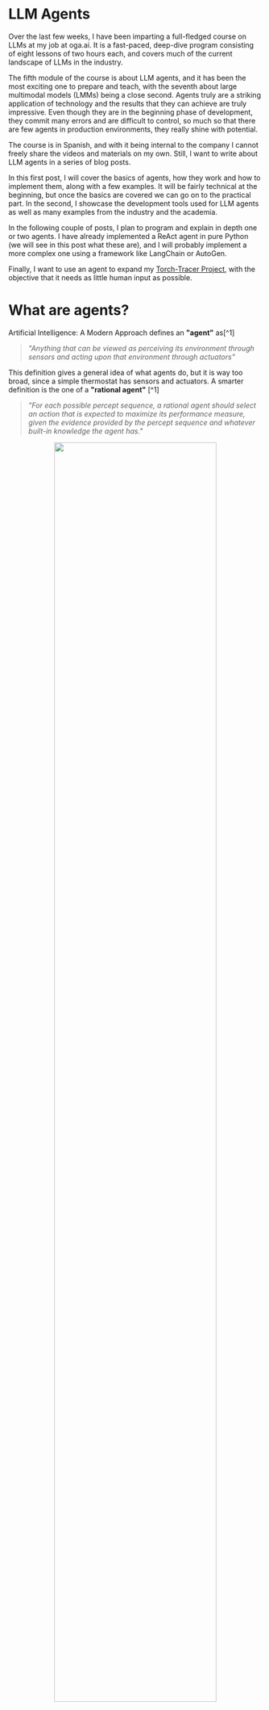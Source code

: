 # LLM Agents

Over the last few weeks, I have been imparting a full-fledged course on LLMs at my job at oga.ai. It is a fast-paced, deep-dive program consisting of eight lessons of two hours each, and covers much of the current landscape of LLMs in the industry.

The fifth module of the course is about LLM agents, and it has been the most exciting one to prepare and teach, with the seventh about large multimodal models (LMMs) being a close second. Agents truly are a striking application of technology and the results that they can achieve are truly impressive. Even though they are in the beginning phase of development, they commit many errors and are difficult to control, so much so that there are few agents in production environments, they really shine with potential.

The course is in Spanish, and with it being internal to the company I cannot freely share the videos and materials on my own. Still, I want to write about LLM agents in a series of blog posts.

In this first post, I will cover the basics of agents, how they work and how to implement them, along with a few examples. It will be fairly technical at the beginning, but once the basics are covered we can go on to the practical part. In the second, I showcase the development tools used for LLM agents as well as many examples from the industry and the academia. 

In the following couple of posts, I plan to program and explain in depth one or two agents. I have already implemented a ReAct agent in pure Python (we will see in this post what these are), and I will probably implement a more complex one using a framework like LangChain or AutoGen.

Finally, I want to use an agent to expand my [Torch-Tracer Project](https://mvazquez.ai/blog/output/2024-11-12-torch-tracing-01/content.html), with the objective that it needs as little human input as possible.

# What are agents?

Artificial Intelligence: A Modern Approach defines an **"agent"** as[^1]

> _"Anything that can be viewed as perceiving its environment through sensors and acting upon that environment through actuators"_

This definition gives a general idea of what agents do, but it is way too broad, since a simple thermostat has sensors and actuators. A smarter definition is the one of a **"rational agent"** [^1]

> _"For each possible percept sequence, a rational agent should select an action that is expected to maximize its performance measure, given the evidence provided by the percept sequence and whatever built-in knowledge the agent has."_

<p align="center">
  <img src="../../media/2024-11-17-llm-agents/simple_agents.webp" width="80%" />
</p>

<p style="text-align:center; font-style: italic;">Agent Definitions.</p>

This means that a rational agent will try to accomplish an objective as defined by the performance measure. This is what we want, to tell our agent to do something and that it tries, to the best of its abilities, to follow the orders. Here is where the LLM part comes into play.

A **"LLM agent"** is one that uses a LLM as its _brain_ to reason. The central idea is that they use a language model to choose what **actions** they take to **accomplish an objective** given a current **state** or environment.

If you are familiar with prompt chains, as the ones used in LangChain and in Retrieval Augmented Generation (RAG), they have many things in common with agents, but agents are more flexible and can show more complex behavior as it chooses what action to take at each moment by itself, while in chaining the possible workflow of the actions is fixed, rigidly specified in code.

### Agentic workflows

An analogy that I find illustrative to understand LLM agents can be made with the writing of an essay. This analogy comes from Andrew Ng[^2].

In a regular LLM workflow you ask the LLM to write an essay about some topic X. Since they are autoregressive models, they will write it directly from the beginning to the end without ever going back to fix errors or improve any section, or stopping to reflect and research more about topic X. This task would be very difficult for most humans, and yet LLMs are surprisingly good at it.

<p align="center">
  <img src="../../media/2024-11-17-llm-agents/regular_llm_workflow.webp" width="80%" />
</p>

<p style="text-align:center; font-style: italic;">Regular LLM workflow to write an essay. </p>

In an agentic workflow, you remove all those restrictions. The agent will be able to reason to take actions to better write the essay. It could decide to start by specifying the essay's structure and researching the topic in an external data storage (databases, documents, the internet...). Then it may decide to write a first draft and iteratively improve it until it is finished. At any point in the process it can reflect on what the best action to take among the set of possible actions, which gives it all these capabilities. Obviously, this workflow will often give better results than the first direct approach.

<p align="center">
  <img src="../../media/2024-11-17-llm-agents/agentic_llm_workflow.webp" width="80%" />
</p>

<p style="text-align:center; font-style: italic;">Agentic LLM workflows allow to take to choose what actions to take to get the best results. </p>

LLM agents are based on the chain-of-thought. By dividing a complex problem into simpler subproblems, it can solve them sequentially to reach the final answer.

1. **Plan** what action to take to get closer to its objective.
2. Perform an **action** and **observe** its consequences.
3. Iterate until reaching the objective _"LLM in a loop"_

<p align="center">
  <img src="../../media/2024-11-17-llm-agents/agent_cot_loop.webp" width="80%" />
</p>

<p style="text-align:center; font-style: italic;">Agentic LLM workflows as loop: Plan, Act, Observe. </p>

As a simple example, consider the common case of a software developer that uses ChatGPT to write a code program. They start by stating the problem and asking the model to "think step by step". The agent **plans** the actions it should take. Then it **writes** the code. The developer copies that code, pastes it into the script and runs the program. If it fails, they paste the **error trace** to ChatGPT to fix it, and if it **works** then the task is finished.

If you automate this in a loop, it becomes a simple agentic workflow, where the words in bold font correspond to planning, acting and observing.

All the text that is generated by the model during a task is called the **reasoning trace**.

### ReAct agents

You might have noticed that the planning step is not strictly necessary. An agent could just observe the environment and act, and in fact the first agents based on LLMs did just that, but they did not work too well. In 2022 in the ReAct paper[^3] Yao, Shunyu, et al. introduced the Reason + Act framework and showed that it works better than just acting.

The setup is an agent with access to three different actions that leverage a "simple Wikipedia web API: (1)**search**\[entity] returns the first 5 sentences from the corresponding _entity_ wiki page if it exists, or else suggests top-5 similar entities from the Wikipedia search engine, (2)**lookup**\[string], which returns the next sentence in the page containing _string_ simulating a ctrl+F command, and (3)**finish**\[answer] which would finish the current task with _answer_."[^3]

With this environment they compare four different approaches: standard zero-shot, chain of thought prompting, act-only agent and Reason + Act agent. The following example from the paper shows how they try to solve a question about the Apple Remote device. Let's review the first three approaches first.

<p align="center">
  <img src="../../media/2024-11-17-llm-agents/react_01.webp" width="80%" />
</p>

<p style="text-align:center; font-style: italic;">Example of standard zero-shot, chain of thought prompting, act-only from the ReAct paper. </p>

In (1a) zero-shot the LLM just answers directly and gets it wrong. With (1b) chain-of-thought the LLM is prompted to "think step by step before answering", a technique that improves accuracy of language models[^4], but still gets it wrong. In (1c) we have a simple agentic workflow that acts and observes, and allows to use the Wikipedia tools. This time it actually gets close to the answer, but ends up returning "yes" as its final answer. The problem with this approach is that the model cannot reflect on what tool to use, how to use it or plan how to get the final answer. The only possibility is to act, stating the action and its argument. ReAct was created to address this problem.

<p align="center">
  <img src="../../media/2024-11-17-llm-agents/react_02.webp" width="80%" />
</p>

<p style="text-align:center; font-style: italic;">Example of a ReAct agent from the ReAct paper. In this case it manages to get the right answer.</p>

In this last case the agent follows a loop of reason-act-observe that overcomes the previously stated limitations, and it actually gets the correct answer: "keyboard function keys". This example showcases how the model is able to plan and reason about the result of its actions. This is a simple yet extremely powerful workflow, and most state-of-the-art agents follow it, with improvements in the reasoning step and an increase in freedom to act. It leverages the powerful large language models by using them as the "brain" of the agent.

### Actions as tools

To implement agents we need to define a **set of possible actions for the agent to take**, among which the agent will have to decide in each iteration. For example it could have access to the following:

-   Ask the user for information.
-   Search the web.
-   Using an external database.
-   Using a calculator or symbolic programming.
-   Using a Python code interpreter.

These possible actions are commonly referred to as **tools**, and a set of actions is a **toolbox**.

As an example, ChatGPT has access to three different tools.

<p align="center">
  <img src="../../media/2024-11-17-llm-agents/chatgpt_tools.webp" width="80%" />
</p>

<p style="text-align:center; font-style: italic;">The GPT-4 model from the ChatGPT web UI has access to web browsing, DALL·E image generator, and code interpreter. </p>

At the time of writing GPT-4 has the knowledge cutoff date of October 2024. That means that the pretraining has data until that date, and it knows nothing that happened thereafter. If I ask it about events after that date, it will use a web search tool to retrieve the necessary information.

<p align="center">
  <img src="../../media/2024-11-17-llm-agents/chatgpt_web_search.webp" width="80%" />
</p>

<p style="text-align:center; font-style: italic;">GPT does not know the democratic candidate of 2024, so it uses web search tool to answer . </p>

In this [conversation](https://chatgpt.com/share/e/6734e362-6720-800a-ad98-0fe320703b3a) I make ChatGPT use the code interpreter tool to generate a plot to showcase it. As of the moment I am writing this post, it is not possible to share conversations in which DALL·E is used to generate images, but you can guess how it works: you ask ChatGPT to generate an image of a puppy and it decides to call DALL·E, writing the image prompt by itself.

Another example is the [LangChain tools](https://Python.LangChain.com/docs/integrations/tools/). These are implemented in the LangChain library to be used by language models, and there is a great number and variety of them: several web search providers and code interpreters, a few productivity tools like GitHub, Jira, or Gmail; tools to access databases and even more.

## Agent Showcase

Let's proceed with a full agent workflow as an example. In this case we have an agent, let's call him JARVIS, that assists the user with data queries.

<p align="center">
  <img src="../../media/2024-11-17-llm-agents/workflow_example.webp" width="90%" />
</p>

<p style="text-align:center; font-style: italic;">Jarvis helps the user to get the total number of customers in the database. </p>

When the user asks JARVIS to find out how many clients are in the database, the agent has to figure out the best course of action to get the information. Let’s walk through the sequence step by step to see how JARVIS accomplishes this seemingly simple task:

### Breaking Down the Workflow

The user starts by asking, **"Hey JARVIS, how many clients are there in our database?"** This is the initial input that sets the whole process in motion. Even though this question seems straightforward, there are several steps involved before reaching the final answer.

1. **Understanding the Query**:

    - JARVIS recognizes that it needs to interact with a database to fulfill the user’s request. The initial plan involves listing out the tools available to it, which include accessing tables and querying information.

2. **Exploring the Environment**:

    - To proceed, JARVIS needs to understand what data it has access to. It starts by using a tool to **list all the tables** in the database. The agent observes that there are tables named `AGENTS`, `CUSTOMERS`, `ORDERS`, among others.

3. **Focusing on Relevant Information**:

    - Since the user is asking specifically about clients, JARVIS infers that the relevant information should be in the `CUSTOMERS` table. However, before it can query this table, it needs to understand its structure.

4. **Querying the Table Schema**:

    - JARVIS retrieves the schema of the `CUSTOMERS` table to see what fields are available. It finds that the table includes columns like `CLIENT_ID` and `CLIENT_NAME`.

5. **Formulating a Plan to Extract Information**:

    - Now that JARVIS knows the structure of the table, it formulates a plan to count the entries. The goal is to determine how many rows (i.e., clients) are present in the table.

6. **Executing the SQL Query**:

    - JARVIS constructs a simple SQL query:

        ```sql
        SELECT COUNT(*) FROM CUSTOMERS
        ```

        This query will return the total number of rows in the `CUSTOMERS` table, which corresponds to the number of customers.

7. **Interpreting the Results**:

    - The query is executed, and JARVIS receives the result: `[(25,)]`, indicating there are 25 customers in the database.

8. **Delivering the Final Answer**:

    - With the result in hand, JARVIS returns to the user with the final answer:
      **"There are 25 clients in the database."**

### Key Takeaways from This Example

This workflow showcases a **classic agentic pattern** where JARVIS uses a loop of **planning, acting, and observing**:

-   **Planning**: At multiple steps, JARVIS formulates a plan to achieve the desired outcome. It doesn’t jump straight to querying the database without first understanding the environment.
-   **Acting**: It uses tools effectively to explore the environment, fetch the schema, and run the SQL query.
-   **Observing**: After each action, it observes the output to decide on the next step.

The diagram above reflects how even seemingly simple tasks require agents to break down problems into smaller actions, reflect on the information available, and decide on the best next step. The flexibility of this approach is what makes LLM agents so powerful.

### Reasoning Trace

Through all this process the LLM generates text that is recursively added to the prompt. This generated text is the reasoning trace.

<p align="center">
  <img src="../../media/2024-11-17-llm-agents/reasoning_trace.webp" width="80%" />
</p>

<p style="text-align:center; font-style: italic;">Reasoning trace generated in the example agentic workflow.</p>

There are only two ways for a language model to access information: weight updates and prompts (in context learning). Since we are only using inference during an agentic task, this means all information about the conversation with the user and the current state that is needed to accomplish the objective must be passed through the prompt for every call. This makes prompt management a crucial aspect of agents.

The simplest approach to accomplish this is to paste all the user interaction and the reasoning trace for every call to the model. This works well for simple tasks that do not generate much text, that does not need access to large quantities of external data and that do not depend on previous interactions with the same or other users. For other tasks a more complex and customized prompt management strategy must be implemented. Through this post many agent design patterns that can be useful will be explained.

### Code Implementation

I will now show a simple implementation of the example using LangChain. I will use the OpenAI api for the language model.

First, we build a sample database.

```Python
# 01_create_and_fill_database.py
import sqlite3
import os

# File path
database_file_path = "./sql_lite_database.db"

# Check if database file exists and delete if it does
if os.path.exists(database_file_path):
    os.remove(database_file_path)
    message = "File 'sql_lite_database.db' found and deleted."
else:
    message = "File 'sql_lite_database.db' does not exist."

# Step 1: Connect to the database or create it if it doesn't exist
conn = sqlite3.connect(database_file_path)

# Step 2: Create a cursor
cursor = conn.cursor()

# Step 3: Create tables
create_table_query1 = """
                        CREATE TABLE IF NOT EXISTS   "AGENTS"
                        (
                            "AGENT_CODE" CHAR(6) NOT NULL PRIMARY KEY,
                            "AGENT_NAME" CHAR(40),
                            "WORKING_AREA" CHAR(35),
                            "COMMISSION" NUMBER(10,2),
                            "PHONE_NO" CHAR(15),
                            "COUNTRY" VARCHAR2(25)
                            );
                        """
create_table_query2 = """
                        CREATE TABLE IF NOT EXISTS   "CUSTOMER"
                        ( "CUST_CODE" VARCHAR2(6) NOT NULL PRIMARY KEY,
                            "CUST_NAME" VARCHAR2(40) NOT NULL,
                            "CUST_CITY" CHAR(35),
                            "WORKING_AREA" VARCHAR2(35) NOT NULL,
                            "CUST_COUNTRY" VARCHAR2(20) NOT NULL,
                            "GRADE" NUMBER,
                            "OPENING_AMT" NUMBER(12,2) NOT NULL,
                            "RECEIVE_AMT" NUMBER(12,2) NOT NULL,
                            "PAYMENT_AMT" NUMBER(12,2) NOT NULL,
                            "OUTSTANDING_AMT" NUMBER(12,2) NOT NULL,
                            "PHONE_NO" VARCHAR2(17) NOT NULL,
                            "AGENT_CODE" CHAR(6) NOT NULL REFERENCES AGENTS
                        );
                        """

create_table_query3 = """
                        CREATE TABLE IF NOT EXISTS "ORDERS"
                        (
                            "ORD_NUM" NUMBER(6,0) NOT NULL PRIMARY KEY,
                            "ORD_AMOUNT" NUMBER(12,2) NOT NULL,
                            "ADVANCE_AMOUNT" NUMBER(12,2) NOT NULL,
                            "ORD_DATE" DATE NOT NULL,
                            "CUST_CODE" VARCHAR2(6) NOT NULL REFERENCES CUSTOMER,
                            "AGENT_CODE" CHAR(6) NOT NULL REFERENCES AGENTS,
                            "ORD_DESCRIPTION" VARCHAR2(60) NOT NULL
                        );
                        """

queries = [create_table_query1, create_table_query2, create_table_query3]
# queries = [create_table_query1, create_table_query2]

for query in queries:
    # execute queries
    cursor.execute(query)

# Step 4: Insert data into tables Agents, Orders and Customers
# For space reasons I will omit most of the rows.
insert_query = """
INSERT INTO AGENTS VALUES ('A007', 'Ramasundar', 'Bangalore', '0.15', '077-25814763', '');
INSERT INTO AGENTS VALUES ('A003', 'Alex ', 'London', '0.13', '075-12458969', '');
...

INSERT INTO CUSTOMER VALUES (
  'C00013', 'Holmes', 'London', 'London', 'UK', '2', '6000.00', '5000.00', '7000.00', '4000.00', 'BBBBBBB', 'A003'
);
INSERT INTO CUSTOMER VALUES (
  'C00001', 'Micheal', 'New York', 'New York', 'USA', '2', '3000.00', '5000.00', '2000.00', '6000.00', 'CCCCCCC', 'A008'
);
...

INSERT INTO ORDERS VALUES('200100', '1000.00', '600.00', '2024-08-01', 'C00013', 'A003', 'SOD');
INSERT INTO ORDERS VALUES('200110', '3000.00', '500.00', '2024-04-15', 'C00019', 'A010', 'SOD');
...
"""

for row in insert_query.splitlines():
    try:
        cursor.execute(row)
    except sqlite3.Error as e:
        print(f"An error occurred: {e}")
        print(row)

# Step 5: Fetch data from tables
list_of_queries = []
list_of_queries.append("SELECT * FROM AGENTS")
list_of_queries.append("SELECT * FROM CUSTOMER")
list_of_queries.append("SELECT * FROM ORDERS")

# execute queries
for query in list_of_queries:
    cursor.execute(query)
    data = cursor.fetchall()

    print(f"--- Data from tables ({query}) ---")
    for row in data:
        print(row)

# Step 7: Close the cursor and connection
cursor.close()
conn.commit()
conn.close()
```

<p align="center">
  <img src="../../media/2024-11-17-llm-agents/tablas.webp" width="80%" />
</p>

<p style="text-align:center; font-style: italic;">Sample database schema.</p>

Now let's implement a simple agent using LangChain. First we need to import the necessary libraries and set up our database connection and language model:

```Python
from LangChain.utilities import SQLDatabase
from LangChain.agents.agent_types import AgentType
from LangChain.agents.agent_toolkits import SQLDatabaseToolkit
from LangChain.agents import create_sql_agent
from LangChain_community.llms.openai import OpenAI

# define the database we want to use for our test
db = SQLDatabase.from_uri("sqlite:///sql_lite_database.db")

# choose llm model, in this case the default OpenAI model
llm = OpenAI(
    temperature=0,
    verbose=True,
    openai_api_key=os.getenv("OPENAI_API_KEY"),
)
```

With our database and language model ready, we can create the agent. We'll use LangChain's SQL toolkit and the ReAct agent type:

```Python
# setup agent
toolkit = SQLDatabaseToolkit(db=db, llm=llm)
agent_executor = create_sql_agent(
    llm=llm,
    toolkit=toolkit,
    verbose=True,
    agent_type=AgentType.ZERO_SHOT_REACT_DESCRIPTION,
)

# define the user's question
question = "How many customers do we have in our database?"
agent_executor.invoke(question)
```

The output shows the agent's reasoning trace as it works through the problem. Let's analyze what's happening:

1. First, it lists the available tables using sql_db_list_tables
2. Then it examines the schema of the CUSTOMER table using sql_db_schema
3. Finally, it executes a simple COUNT query using sql_db_query

The agent concludes that there are 25 customers in the database.

```Python
> Entering new SQL Agent Executor chain...
Action: sql_db_list_tables
Action Input: AGENTS, CUSTOMER, ORDERS I should query the schema of the CUSTOMER table to see how many customers are in the database.
Action: sql_db_schema
Action Input: CUSTOMER
CREATE TABLE "CUSTOMER" (
	"CUST_CODE" TEXT(6) NOT NULL,
	"CUST_NAME" TEXT(40) NOT NULL,
	"CUST_CITY" CHAR(35),
	"WORKING_AREA" TEXT(35) NOT NULL,
	"CUST_COUNTRY" TEXT(20) NOT NULL,
	"GRADE" NUMERIC,
	"OPENING_AMT" NUMERIC(12, 2) NOT NULL,
	"RECEIVE_AMT" NUMERIC(12, 2) NOT NULL,
	"PAYMENT_AMT" NUMERIC(12, 2) NOT NULL,
	"OUTSTANDING_AMT" NUMERIC(12, 2) NOT NULL,
	"PHONE_NO" TEXT(17) NOT NULL,
	"AGENT_CODE" CHAR(6) NOT NULL,
	PRIMARY KEY ("CUST_CODE"),
	FOREIGN KEY("AGENT_CODE") REFERENCES "AGENTS" ("AGENT_CODE")
)

/*
3 rows from CUSTOMER table:
CUST_CODE	CUST_NAME	CUST_CITY	WORKING_AREA	CUST_COUNTRY	GRADE	OPENING_AMT	RECEIVE_AMT	PAYMENT_AMT	OUTSTANDING_AMT	PHONE_NO	AGENT_CODE
C00013	Holmes	London	London	UK	2.0000000000	6000.00	5000.00	7000.00	4000.00	BBBBBBB	A003
C00001	Micheal	New York	New York	USA	2.0000000000	3000.00	5000.00	2000.00	6000.00	CCCCCCC	A008
C00020	Albert	New York	New York	USA	3.0000000000	5000.00	7000.00	6000.00	6000.00	BBBBSBB	A008
*/ I should query the CUSTOMER table and count the number of rows to get the total number of customers.
Action: sql_db_query
Action Input: SELECT COUNT(*) FROM CUSTOMER[(25,)] I now know the final answer.
Final Answer: 25
```

This example demonstrates how the agent breaks down the problem into logical steps and uses the available tools to reach the correct answer, following the ReAct pattern we discussed earlier.

Here LangChain does most of the work for us with the `create_sql_agent` function, which allows us to have our ReAct agent in a few lines of code. In the next blog post, I will implement a similar agent in Python, since this post is already getting long.

### AgentGPT

As a second showcase of an agent I want to mention [AgentGPT](https://agentgpt.reworkd.ai/). I recommend you create a free account and give it some task. For example, ask it to parse the data of the current season of the Spanish football league's first division and export it in a csv file. It will search the web for the appropriate data, initialize a Python environment with some libraries, write a web scraping script and run it, and finally return the .csv file to the user. From a free account it will run out of iterations before achieving it, but it still is a good showcase of what a simple agent is able to do.

## Why use agents?

By this point I hope to have delivered an initial idea of what agents are. If you are still not convinced of their power, by the end of this post you will be. For now I want to clearly explain some of their best attributes in this section.

The first thing to understand is that agents can _augment_ anything a LLM already does. In any task, you can improve the zero-shot performance by implementing an agentic workflow. For example these are the best scores achieved by GPT-3.5 and GPT-4 in HumanEval[^5], a coding benchmark. Their 48.1 and 67 pass@1 original scores increase hugely by using agents, with the best implementation of GPT-4 reaching close to a 100% pass.

<p align="center">
  <img src="../../media/2024-11-17-llm-agents/humaneval_agents.webp" width="100%" />
</p>

<p style="text-align:center; font-style: italic;">Humaneval score comparison of zero-shot LLMs vs agentic implementations.</p>

Other advantages of agents are:

-   They are highly autonomous.
-   They are able to recover from errors.
-   They can perform complex workflows without having to explicitly program them like you would in prompt chaining.

For example, let's consider a SQL RAG system that:

1. Takes a natural language query as input.
2. Transforms the query into SQL.
3. Retrieves the results of the query from the database.
4. Communicates results back to the user.

This is a RAG workflow that works for simple tasks, but what happens if the SQL query returns an error? Or the retrieved data is different from what was expected? Or if the user's query is complex and needs to query several tables to return the correct answer?

These limitations of RAG systems are effectively addressed by agents.

## Memory in Agents

The last basic component of agents that we need to talk about is **memory**. Earlier in the post I teased the question when talking about the reasoning trace. Large Language Models do not have _memory_ of past interactions: all information for a call must be passed through the prompt.

So how do we implement the memory in our agent? The truth is that there is not an established solution yet, and it depends heavily on the system that is being built.

What we do have are some design patterns that have recently emerged as more advanced agentic applications are being built. In a recent paper about cognitive architectures for language agents[^6], Sumers, Theodore R., et al propose several memory patterns that are becoming standard in the field. They are analogies to different classes of human memory, as studied by psychologists.

### Types of Memory

<p align="center">
  <img src="../../media/2024-11-17-llm-agents/memory_types.webp" width="80%" />
</p>

<p style="text-align:center; font-style: italic;">Memory types found in humans and agents. From the CoALA[^6] paper.</p>

**Procedural Memory** represents the agent's core capabilities encoded in its model weights and implementation code. Just like humans don't consciously think about the mechanics of riding a bike, agents leverage their pre-trained knowledge and coded functions automatically. This includes the language model's understanding of syntax, reasoning patterns, and the defined tools and functions the agent can use. The procedural memory is typically fixed during inference, only changing through model updates or code modifications.

**Semantic Memory** acts as the agent's knowledge base, implemented through external data sources like vector stores, graph databases, or traditional SQL databases. This allows agents to access and reference factual information beyond their training data, similar to how humans draw upon learned knowledge from education and experience. By connecting to these data stores, agents can query relevant information, verify facts, and ground their reasoning in accurate, up-to-date data rather than relying solely on their pre-trained knowledge.

**Episodic Memory** maintains a record of the agent's past experiences and interactions, which can include conversation history, previous task attempts, or user preferences. This memory type helps agents maintain context across multiple interactions and learn from past successes or failures. For example, an agent might remember a user's preferred format for data visualization from earlier conversations, or recall specific approaches that worked well for similar tasks in the past. This can be implemented through conversation logs, task histories, or specialized databases tracking agent-user interactions.

**Working Memory** is the agent's active computational space, primarily manifested in the reasoning trace and the immediate context window of the language model. Like a human's short-term memory holding information for immediate use, working memory contains the current task state, recent observations, and immediate plans. This is typically implemented through prompt engineering and context management, carefully balancing the amount of information kept in the immediate context to avoid overwhelming the model while maintaining task coherence.

### Memory Updates

Memory updates can be performed at different frequencies, each with its own tradeoffs between knowledge freshness and system performance.

<p align="center">
  <img src="../../media/2024-11-17-llm-agents/memory_updates.webp" width="80%" />
</p>

<p style="text-align:center; font-style: italic;">Two methods to update the memory state.</p>

**In the hot path** updates occur in real-time during each agent loop iteration. This ensures the agent always works with the latest information but introduces latency overhead that can impact response times, particularly in conversational applications.

**In the background** performs updates asynchronously at scheduled intervals. This approach maintains system responsiveness by avoiding update-related delays, though the agent may occasionally work with slightly outdated information.

## Schema of an Agent

By now, we've explored how agents can leverage planning, acting, and observing to solve complex tasks iteratively. However, an agent's full potential lies in integrating these components seamlessly within a cohesive architecture. Let’s revisit the diagram we’ve been building towards.

<p align="center"> <img src="../../media/2024-11-17-llm-agents/agent_schema.webp" width="100%" /> </p> 
<p style="text-align:center; font-style: italic;">General schema of an LLM Agent workflow.</p>
As shown above, the core architecture revolves around four primary components: Memory, Planning, Tools, and Action. Each part plays a crucial role in enabling the agent to operate autonomously:

**Memory** serves as the knowledge backbone of the agent. By leveraging both long-term and short-term memory, agents can recall past interactions, user preferences, and contextual information to maintain coherence across sessions. This is akin to the way humans draw upon their experiences and knowledge when solving new problems. For instance, episodic memory might store a detailed conversation history, while semantic memory allows the agent to access databases or other factual sources dynamically.

**Planning** involves breaking down high-level objectives into actionable steps. Here, the agent employs reasoning techniques like reflection, self-critique, and objective decomposition to optimize its approach. By continuously evaluating its progress through chain-of-thought processes, the agent can refine its actions and adapt to changing circumstances or new information. This enables it to move beyond rigid workflows, making it more resilient in real-world scenarios where uncertainty is the norm.

**Tools** extend the agent's capabilities beyond text generation, granting it access to specialized functions like database queries, web searches, or even code execution. This is where LLM agents distinguish themselves from traditional LLM applications—they can dynamically interact with their environment to gather new data, calculate results, or even automate tasks. The toolbox concept allows for modularity, where new tools can be added or swapped out as the agent's needs evolve.

Finally, **Action** is where plans come to fruition. Here, the agent executes the chosen actions, whether it's retrieving data, generating responses, or invoking external tools. By observing the results of its actions, it learns iteratively, adjusting its strategy in the next cycle if needed. This feedback loop—Plan, Act, Observe—is crucial for agents to handle complex, open-ended tasks effectively.

# Agent Design Patterns

LLM agents are an emerging technology still in its early stages. While many companies and talented developers are actively exploring applications powered by agents, these projects are largely still in their infancy. This is evident from the limited number of agents currently deployed in production environments. However, the remarkable potential and versatility of agents have sparked rapid development, leading to the emergence of several innovative design patterns. In this section, I’ll introduce some of the most notable ones shaping the future of agent-based systems.

## Reflection

The concept of reflection in LLM agents is centered around enabling the agent to iteratively evaluate and improve its own output. Think of it as an agent working towards a goal while continuously critiquing itself until the desired outcome is achieved.

Imagine you prompt a coding agent to write a function to accomplish a specific task. Initially, the agent drafts a solution and then immediately shifts to a self-evaluation mode. In this mode, it reviews the code it just generated, checking for correctness, efficiency, and coding style. If the agent identifies any issues—be it logical errors, inefficiencies, or stylistic inconsistencies—it provides feedback and attempts to improve the function.

<p align="center">
  <img src="../../media/2024-11-17-llm-agents/reflection.webp" width="80%" />
</p>

<p style="text-align:center; font-style: italic;">Example of reflection in an agent.</p>

This iterative loop of generation, reflection, and revision continues until the agent is confident that the final result meets all specified requirements. By incorporating this self-critical process, agents can significantly improve their outputs, reducing errors and producing more robust solutions.

## Tool Use

We’ve previously discussed the concept of tools in LLM agents, enabling models to interact with external resources like databases, APIs, or search engines to extend their capabilities. Now, let's explore what happens when this concept is pushed to its limits through the Gorilla[^7] model.

**Gorilla** is a fine-tuned LLaMA-based model specifically designed to excel at generating precise API calls. This system surpasses even GPT-4 in the accuracy of writing API invocations, demonstrating that specialized finetuning can lead to significant performance improvements over general-purpose LLMs.

The core idea behind Gorilla is integrating **document retrieval**. By combining the model with a retrieval mechanism, Gorilla can dynamically access the latest API documentation at test time, ensuring that the generated API calls are not only accurate but also aligned with the most current information.

<p align="center">
  <img src="../../media/2024-11-17-llm-agents/gorilla_tool_use.webp" width="100%" />
</p>

<p style="text-align:center; font-style: italic;">Image from Gorilla: Gorilla model significantly outperforms other LLMs in accuracy while reducing hallucinations.</p>

#### How Gorilla Works

The process begins with curating a dataset comprising **1,645 API calls** from popular sources like HuggingFace, Torch Hub, and TensorFlow Hub. Using this extensive dataset, the team generated **16,450 (instruction, API) pairs** through self-instruct techniques. This set of examples was then used to fine-tune a LLaMA-based model, resulting in Gorilla-7B.

When a user submits a natural language query (e.g., “Generate an image of dancing cats”), Gorilla first retrieves relevant documentation from its **API Database** using an information retriever. The retrieved context helps the model to understand which API is best suited for the task and how to properly call it. This retrieval step significantly reduces hallucinations by grounding the model's responses in real, authoritative documentation.

The result is a system that can adapt to API changes and updates. As demonstrated in the example above, Gorilla can accurately generate API calls like `StableDiffusionPipeline.from_pretrained()` to achieve its objective.

You can explore a live demo of Gorilla [here](https://gorilla.cs.berkeley.edu/leaderboard.html#api-explorer) and experiment with it yourself using their [Colab notebook](https://colab.research.google.com/drive/1DEBPsccVLF_aUnmD0FwPeHFrtdC0QIUP?usp=sharing).

## Planning

To solve complex tasks with agents it is fundamental that they are able to plan a series of simpler steps. Planning capabilities in LLM agents can range from simple task decomposition to sophisticated hierarchical planning systems. More advanced approaches like Tree of Thoughts extend chain-of-thought prompting by exploring multiple reasoning paths simultaneously, evaluating them, and selecting the most promising one to pursue. Some agents even employ meta-planning, where they not only plan the steps to solve a task but also strategize about how to plan effectively, considering factors like resource constraints and potential failure points.

An illustrative example is the HuggingGPT paper[^8], which uses planning in order to leverage other machine learning models found in web communities (e.g. Hugging Face) to solve AI tasks. Specifically, they use ChatGPT to conduct task planning when receiving a user request, select models according to their function descriptions available in Hugging Face, execute each subtask with the selected AI model, and summarize the response according to the execution results.

<p align="center">
  <img src="../../media/2024-11-17-llm-agents/agent_planning_hugging_gpt.webp" width="80%" />
</p>

<p style="text-align:center; font-style: italic;">Overview of HuggingGPT. With an LLM (e.g., ChatGPT) as the core controller and the expert models as the executors, the workflow of HuggingGPT consists of four stages: 1) Task planning: LLM parses the user request into a task list and determines the execution order and resource dependencies among tasks; 2) Model selection: LLM assigns appropriate models to tasks based on the description of expert models on Hugging Face; 3) Task execution: Expert models on hybrid endpoints execute the assigned tasks; 4) Response generation: LLM integrates the inference results of experts and generates a summary of workflow logs to respond to the user. Image from [^8]</p>

## Multi-Agent Systems

Some complex use cases might be too much for a single agent to solve. In multi-agent systems a set of agents interact with each other and with the environment to achieve the objectives, through a collaborative, competitive, or hybrid effort.

These systems can be as simple as two agents performing the same tasks as a single agent divided between them, which simplifies the prompt and state management as well as allowing for a more intuitive system design with specified roles and tasks, or as complex as a multitudinous swarm of agents with complex and differentiated behaviors which can show emergence of new properties.

<p align="center">
  <img src="../../media/2024-11-17-llm-agents/multi_agents_critic.webp" width="80%" />
</p>
<p style="text-align:center; font-style: italic;">Simple multi-agentic system that replicates the reflection example, with two agents with differentiated roles.</p>

In _ChatDev: Communicative Agents for Software Development_[^9] Qian, Chen, et al. develop "a chat-powered software development framework in which specialized agents driven by large language models (LLMs) are guided in what to communicate (via chat chain) and how to communicate (via communicative dehallucination). These agents actively contribute to the design, coding, and testing phases through unified language-based communication, with solutions derived from their multi-turn dialogues. We found their utilization of natural language is advantageous for system design, and communicating in programming language proves helpful in debugging. This paradigm demonstrates how linguistic communication facilitates multi-agent collaboration, establishing language as a unifying bridge for autonomous task-solving among LLM agents."

<p align="center">
  <img src="../../media/2024-11-17-llm-agents/chatdev.webp" width="80%" />
</p>
<p style="text-align:center; font-style: italic;">ChatDev, a chat-powered software development framework, integrates LLM agents with various social roles, working autonomously to develop comprehensive solutions via multi-agent collaboration. </p>

A cool demonstration video of ChatDev can be found in their [GitHub repository](https://github.com/OpenBMB/ChatDev?tab=readme-ov-file#-what-can-chatdev-do).

In "Improving factuality and reasoning in language models through multiagent debate." Du, Yilun, et al. evaluate the performance of multi-agent systems in a diverse set of tasks and compare them with single-model solutions, and they show that the former consistently outperform the latter.

<p align="center">
  <img src="../../media/2024-11-17-llm-agents/multi_agents_evaluation.webp" width="80%" />
</p>
<p style="text-align:center; font-style: italic;">Accuracy of traditional inference and our multi-agent debate over six benchmarks. </p>

Overall, multi-agent systems demonstrate superior performance compared to single agents across various tasks. However, this improved capability comes with some trade-offs: increased latency due to multiple agent interactions, higher computational and API costs from running multiple models, and greater system complexity. These factors must be weighed when deciding between single and multi-agent architectures for a specific application.

Multi-agent systems can be classified in many ways:

-   **Cooperative**: they collaborate with each other. E.g. chatdev's team working together on a software project.

-   **Competitive**: they have conflicting objectives. E.g. stock brokers that compete to have the best investment portfolio, each trying to outperform the others.

-   **Hybrid**: sometimes they collaborate, other times they compete. E.g. a group of researchers sharing data but competing for funding.

-   **Centralized/orchestrated**: one agent controls and organizes the others. E.g. a project manager coordinating tasks among team members.

-   **Decentralized**: they make decisions locally without a central controller. E.g. a group of open-source contributors working independently on different features.

-   **Hierarchical**: some agents have greater authority or coordination capabilities over others. E.g. a corporate structure where managers oversee teams of employees.

-   **Homogeneous**: all agents are the same. E.g. a swarm of drones programmed to perform identical tasks.

-   **Heterogeneous**: there are differences in roles, tools, etc. E.g. a team of engineers, designers, and marketers each using their specialized skills and tools.

## Execution Termination

In autonomous workflows, it's crucial to clearly define termination conditions, as if they are too lax the loops could keep running and wasting resources, and if they are too strict the loops could be terminated before enough effort has been put into the task. There are several approaches to determine when an agent should stop executing:

### Parameter-Based Limits

The simplest approach is setting hard limits on execution parameters:

-   Maximum number of tokens generated
-   Maximum number of turns or iterations
-   Maximum number of actions performed
-   Time-based limits
-   Cost/budget constraints

These limits act as safety guards to prevent infinite loops or excessive resource consumption.

### Agent-Determined Completion

A more flexible approach lets the agent determine when to finish:

-   Self-evaluation: The agent assesses if it has achieved its objective.
-   External validator: A separate agent reviews and validates the completion.
-   Confidence threshold: The agent continues until reaching a certain confidence level.
-   Failure recognition: The agent can determine if the task is impossible and gracefully terminate.

### Problem-Specific Conditions

Some tasks have natural completion criteria based on their domain:

-   A development agent finishes when all automated tests pass.
-   A data scientist agent stops when reaching a specified accuracy threshold.
-   A search agent terminates upon finding the target information.
-   A game-playing agent concludes when winning or losing.

### Hybrid Approaches

In practice, most systems combine multiple termination conditions:

```Python
def agent_execution():
    max_iterations = 100
    while iterations < max_iterations:
        if agent.objective_achieved():
            return SUCCESS
        if agent.is_impossible():
            return FAILURE
        if cost > budget:
            return BUDGET_EXCEEDED

        agent.execute_next_action()
        iterations += 1

    return MAX_ITERATIONS_REACHED
```

This ensures both task completion and system safety while maintaining flexibility in the execution flow.

### Human-in-the-Loop

While agents can operate autonomously, there are scenarios where human intervention is necessary or beneficial. Human-in-the-loop (HITL) is a design pattern where human operators are integrated into the agent's workflow as a special type of tool.

Some key scenarios where HITL is valuable:

-   **Critical Decisions**: When actions have significant consequences (e.g., financial transactions, medical decisions)
-   **Verification**: Validating agent outputs before implementation
-   **Guidance**: Providing additional context or clarification when the agent is uncertain
-   **Learning**: Using human feedback to improve agent performance
-   **Safety**: Acting as a safeguard against potential harmful actions

Humans can be thought of as an AGI tool - they have general problem-solving capabilities and can provide input that helps agents overcome their limitations.

#### Implementation Approaches

There are several ways to implement HITL in agent systems:

```Python
# Example of a simple human-in-the-loop tool
class HumanInputTool:
    def run(self, query: str) -> str:
        """Get input from human operator"""
        print(f"\nHuman input needed: {query}")
        return input("Your response: ")

# Example usage in an agent workflow
if confidence_score < THRESHOLD:
    human_input = human_tool.run(
        "I'm uncertain about this step. Should I proceed with action X?"
    )
    if human_input.lower() != 'yes':
        return alternative_action()
```

LangChain provides an already implemented human tool.

```Python
from LangChain.agents import AgentType, initialize_agent, load_tools
from LangChain_openai import ChatOpenAI, OpenAI

llm = ChatOpenAI(temperature=0.0)
math_llm = OpenAI(temperature=0.0)
tools = load_tools(
    ["human", "llm-math"],
    llm=math_llm,
)

agent_chain = initialize_agent(
    tools,
    llm,
    agent=AgentType.ZERO_SHOT_REACT_DESCRIPTION,
    verbose=True,
)

agent_chain.run("What's my friend Eric's surname?")
```

#### Balancing Autonomy and Oversight

The key is finding the right balance between agent autonomy and human oversight:

-   **Selective Intervention**: Only involve humans for critical decisions
-   **Asynchronous Review**: Queue non-urgent decisions for batch human review
-   **Confidence Thresholds**: Use human input when agent confidence is low
-   **Progressive Autonomy**: Gradually reduce human involvement as agent reliability improves

By incorporating HITL effectively, agents can leverage human expertise while maintaining efficient operation. This creates a symbiotic system where both automated and human intelligence work together to achieve optimal results.

# Closing Remarks

We've talked about what agents are, how to implement them and the most important design patterns. By now, you should have an idea about how to work with them and the incredible potential of these systems. They can augment existing AI capabilities and provide more robust solutions to complex problems. This makes them particularly well-suited for tasks that require dynamic decision-making and adaptability, such as automated customer support, data analysis, and even creative endeavors like content generation.

While the promise of LLM agents is immense, there are still challenges to overcome. Their potential for such broad applications also means that we need to overcome many complex failure modes, with varying degrees of negative effects. The main reason for there not being many agents in production environments is that, although it is easy to develop one that works right most of the time, it becomes increasingly harder to fight the remaining proportion of failure cases.

However, these challenges also present opportunities for innovation. As the field of LLM agents continues to evolve, there is a growing need for new tools, frameworks, and methodologies that can support the development and deployment of these systems. 

I wanted to write about the development ecosystem in this post, but it has already become too long, so I will reserve this along with examples of open and commercial applications and benchmarks of agentic skills for the next post. Next, I will upload another post showing the implementation of a ReAct agent from basic Python. You can find it in its [GitHub repository](https://github.com/miguelvc6/react-agent). The code is already finished, I just need some free time to keep writing in this blog. I also want to implement a comments section and an email subscription that notifies when a new post is published. In the meantime, feel free to contact me via email.

# References

[^9]: Qian, Chen, et al. "Communicative agents for software development." arXiv preprint arXiv:2307.07924 6 (2023). [https://arxiv.org/abs/2307.07924](https://arxiv.org/abs/2307.07924)
[^10]: Du, Yilun, et al. "Improving factuality and reasoning in language models through multiagent debate." arXiv preprint arXiv:2305.14325 (2023).
[^11]: Park, Joon Sung, et al. "Generative agents: Interactive simulacra of human behavior." Proceedings of the 36th annual acm symposium on user interface software and technology. 2023.
[^12]: Bran, Andres M., et al. "ChemCrow: Augmenting large-language models with chemistry tools." arXiv preprint arXiv:2304.05376 (2023). [https://arxiv.org/abs/2304.05376](https://arxiv.org/abs/2304.05376)
[^13]: Wang, Guanzhi, et al. "Voyager: An open-ended embodied agent with large language models." arXiv preprint arXiv:2305.16291 (2023). [https://arxiv.org/abs/2305.16291](https://arxiv.org/abs/2305.16291)^
[^14]: OS-Copilot: Towards Generalist Computer Agents with Self-Improvement. [https://arxiv.org/abs/2402.07456](https://arxiv.org/abs/2402.07456)